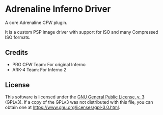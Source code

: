 # Adrenaline Inferno Driver

A core Adrenaline CFW plugin.

It is a custom PSP image driver with support for ISO and many Compressed ISO formats.

## Credits

 - PRO CFW Team: For original Inferno
 - ARK-4 Team: For Inferno 2

## License

This software is licensed under the [GNU General Public License, v. 3](./../LICENSE)
(GPLv3). If a copy of the GPLv3 was not distributed with this file, you can obtain
one at https://www.gnu.org/licenses/gpl-3.0.html.